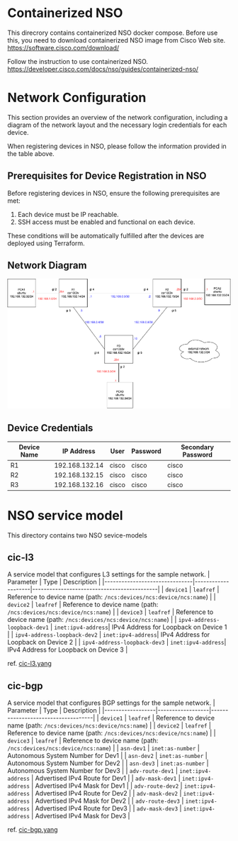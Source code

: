 # Containerized NSO

This direcrory contains containerized NSO docker compose.
Before use this, you need to download containerized NSO image from Cisco Web site.
https://software.cisco.com/download/

Follow the instruction to use containerized NSO.
https://developer.cisco.com/docs/nso/guides/containerized-nso/

# Network Configuration
This section provides an overview of the network configuration, including a diagram of the network layout and the necessary login credentials for each device.

When registering devices in NSO, please follow the information provided in the table above.

## Prerequisites for Device Registration in NSO

Before registering devices in NSO, ensure the following prerequisites are met:

1. Each device must be IP reachable.
2. SSH access must be enabled and functional on each device.

These conditions will be automatically fulfilled after the devices are deployed using Terraform.

## Network Diagram
![Network Diagram](./network-diagram.drawio.png)

## Device Credentials
| Device Name | IP Address     | User  | Password | Secondary Password |
|-------------|----------------|-------|----------|--------------------|
| R1    | 192.168.132.14     | cisco | cisco  | cisco         |
| R2    | 192.168.132.15     | cisco | cisco  | cisco         |
| R3    | 192.168.132.16     | cisco | cisco  | cisco         |

# NSO service model
This directory contains two NSO sevice-models
## cic-l3
A service model that configures L3 settings for the sample network.
| Parameter                     | Type               | Description                                |
|-------------------------------|--------------------|--------------------------------------------|
| `device1`                      | `leafref`          | Reference to device name (path: `/ncs:devices/ncs:device/ncs:name`) |
| `device2`                      | `leafref`          | Reference to device name (path: `/ncs:devices/ncs:device/ncs:name`) |
| `device3`                      | `leafref`          | Reference to device name (path: `/ncs:devices/ncs:device/ncs:name`) |
| `ipv4-address-loopback-dev1`   | `inet:ipv4-address`| IPv4 Address for Loopback on Device 1      |
| `ipv4-address-loopback-dev2`   | `inet:ipv4-address`| IPv4 Address for Loopback on Device 2      |
| `ipv4-address-loopback-dev3`   | `inet:ipv4-address`| IPv4 Address for Loopback on Device 3      |

ref. [cic-l3.yang](./packages/cic-l3/src/yang/cic-l3.yang)

## cic-bgp
A service model that configures BGP settings for the sample network.
| Parameter        | Type             | Description                        |
|------------------|------------------|------------------------------------|
| `device1`                      | `leafref`          | Reference to device name (path: `/ncs:devices/ncs:device/ncs:name`) |
| `device2`                      | `leafref`          | Reference to device name (path: `/ncs:devices/ncs:device/ncs:name`) |
| `device3`                      | `leafref`          | Reference to device name (path: `/ncs:devices/ncs:device/ncs:name`) |
| `asn-dev1`       | `inet:as-number` | Autonomous System Number for Dev1  |
| `asn-dev2`       | `inet:as-number` | Autonomous System Number for Dev2  |
| `asn-dev3`       | `inet:as-number` | Autonomous System Number for Dev3  |
| `adv-route-dev1` | `inet:ipv4-address` | Advertised IPv4 Route for Dev1    |
| `adv-mask-dev1`  | `inet:ipv4-address` | Advertised IPv4 Mask for Dev1     |
| `adv-route-dev2` | `inet:ipv4-address` | Advertised IPv4 Route for Dev2    |
| `adv-mask-dev2`  | `inet:ipv4-address` | Advertised IPv4 Mask for Dev2     |
| `adv-route-dev3` | `inet:ipv4-address` | Advertised IPv4 Route for Dev3    |
| `adv-mask-dev3`  | `inet:ipv4-address` | Advertised IPv4 Mask for Dev3     |

ref. [cic-bgp.yang](./packages/cic-bgp/src/yang/cic-bgp.yang)
